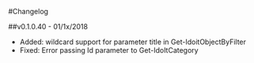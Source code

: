 #Changelog

##v0.1.0.40 - 01/1x/2018

- Added: wildcard support for parameter title in Get-IdoitObjectByFilter
- Fixed: Error passing Id parameter to Get-IdoItCategory
